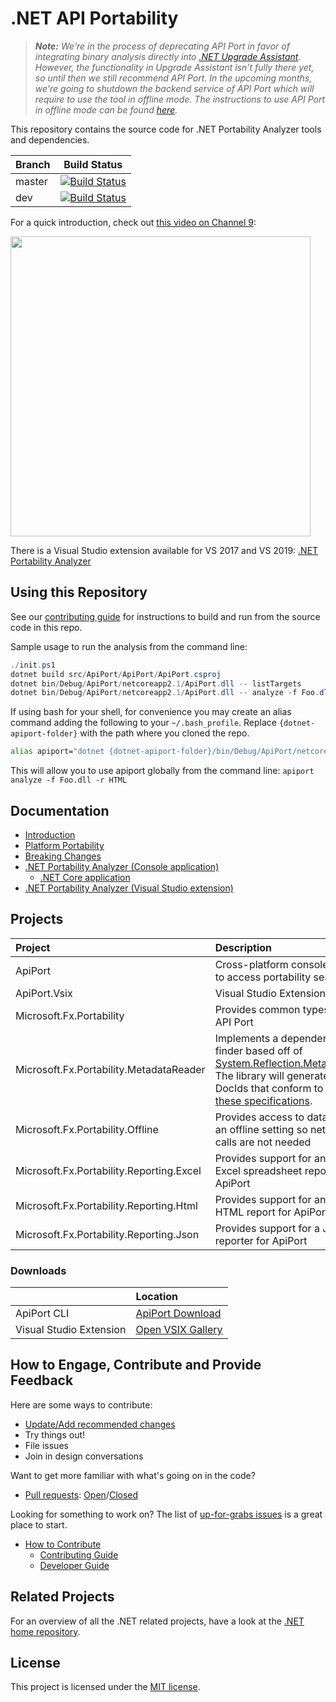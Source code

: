 # .NET API Portability

> ***Note:** We're in the process of deprecating API Port in favor of integrating binary analysis directly into [.NET Upgrade Assistant](https://github.com/dotnet/upgrade-assistant). However, the functionality in Upgrade Assistant isn't fully there yet, so until then we still recommend API Port. In the upcoming months, we're going to shutdown the backend service of API Port which will require to use the tool in offline mode. The instructions to use API Port in offline mode can be found [here](docs/Console/README.md#run-the-tool-in-an-offline-mode).*

This repository contains the source code for .NET Portability Analyzer tools and
dependencies.

|Branch|Build Status
|---|---
|master|[![Build Status](https://devdiv.visualstudio.com/DevDiv/_apis/build/status/CoreFxTools/dotnet-apiport-yaml?branchName=master)](https://devdiv.visualstudio.com/DevDiv/_build/latest?definitionId=12912&branchName=master)
|dev|[![Build Status](https://devdiv.visualstudio.com/DevDiv/_apis/build/status/CoreFxTools/dotnet-apiport-yaml?branchName=dev)](https://devdiv.visualstudio.com/DevDiv/_build/latest?definitionId=12912&branchName=dev)

For a quick introduction, check out [this video on Channel 9][Channel 9 Video]:

[<img src="https://sec.ch9.ms/ch9/031c/f3d7672b-dd71-4a18-a8b4-37573c08031c/DotNetPortabilityAnalyzer_960.jpg" width="480" />][Channel 9 Video]

There is a Visual Studio extension available for VS 2017 and VS 2019: [.NET Portability Analyzer](https://marketplace.visualstudio.com/items?itemName=ConnieYau.NETPortabilityAnalyzer)

## Using this Repository

See our [contributing guide](CONTRIBUTING.md) for instructions to
build and run from the source code in this repo.

Sample usage to run the analysis from the command line:

```ps1
./init.ps1
dotnet build src/ApiPort/ApiPort/ApiPort.csproj
dotnet bin/Debug/ApiPort/netcoreapp2.1/ApiPort.dll -- listTargets
dotnet bin/Debug/ApiPort/netcoreapp2.1/ApiPort.dll -- analyze -f Foo.dll -r HTML
```

If using bash for your shell, for convenience you may create an alias command adding the following to your `~/.bash_profile`. Replace `{dotnet-apiport-folder}` with the path where you cloned the repo.

```bash
alias apiport="dotnet {dotnet-apiport-folder}/bin/Debug/ApiPort/netcoreapp2.1/ApiPort.dll"
```

This will allow you to use apiport globally from the command line: `apiport analyze -f Foo.dll -r HTML`

## Documentation

* [Introduction](docs/HowTo)
* [Platform Portability](docs/HowTo/PlatformPortability.md)
* [Breaking Changes](docs/HowTo/BreakingChanges.md)
* [.NET Portability Analyzer (Console application)](docs/Console)
  * [.NET Core application](docs/Console/README.md#using-net-core-application)
* [.NET Portability Analyzer (Visual Studio extension)](docs/VSExtension)

## Projects

| Project | Description |
| :------ | :---------- |
| ApiPort | Cross-platform console tool to access portability service |
| ApiPort.Vsix | Visual Studio Extension |
| Microsoft.Fx.Portability | Provides common types for API Port |
| Microsoft.Fx.Portability.MetadataReader | Implements a dependency finder based off of [System.Reflection.Metadata][System.Reflection.Metadata]. The library will generate DocIds that conform to [these specifications][DocId]. |
| Microsoft.Fx.Portability.Offline | Provides access to data in an offline setting so network calls are not needed |
| Microsoft.Fx.Portability.Reporting.Excel | Provides support for an Excel spreadsheet report for ApiPort |
| Microsoft.Fx.Portability.Reporting.Html | Provides support for an HTML report for ApiPort |
| Microsoft.Fx.Portability.Reporting.Json | Provides support for a JSON reporter for ApiPort |

### Downloads

|     | Location |
| :--- | :--- |
| ApiPort CLI | [ApiPort Download][ApiPort Download] |
| Visual Studio Extension |  [Open VSIX Gallery][VSIX Gallery] |

## How to Engage, Contribute and Provide Feedback

Here are some ways to contribute:
* [Update/Add recommended changes](docs/RecommendedChanges)
* Try things out!
* File issues
* Join in design conversations

Want to get more familiar with what's going on in the code?
* [Pull requests][PR]: [Open][PR-Open]/[Closed][PR-Closed]

Looking for something to work on? The list of [up-for-grabs issues][Issues-Open]
is a great place to start.

* [How to Contribute][Contributing Guide]
    * [Contributing Guide][Contributing Guide]
    * [Developer Guide][Developer Guide]

## Related Projects

For an overview of all the .NET related projects, have a look at the
[.NET home repository](https://github.com/Microsoft/dotnet).

## License

This project is licensed under the [MIT license](LICENSE).

[Channel 9 Video]: https://channel9.msdn.com/Blogs/Seth-Juarez/A-Brief-Look-at-the-NET-Portability-Analyzer
[Contributing Guide]: https://github.com/dotnet/corefx/wiki/Contributing
[Developer Guide]: https://github.com/dotnet/corefx/wiki/Developer-Guide
[DocId]: https://msdn.microsoft.com/en-us/library/fsbx0t7x.aspx
[Issues-Open]: https://github.com/Microsoft/dotnet-apiport/issues?q=is%3Aopen+is%3Aissue
[PR]: https://github.com/Microsoft/dotnet-apiport/pulls
[PR-Closed]: https://github.com/Microsoft/dotnet-apiport/pulls?q=is%3Apr+is%3Aclosed
[PR-Open]: https://github.com/Microsoft/dotnet-apiport/pulls?q=is%3Aopen+is%3Apr
[ApiPort Download]: https://aka.ms/apiportdownload
[System.Reflection.Metadata]: https://github.com/dotnet/corefx/tree/master/src/System.Reflection.Metadata
[VSIX Gallery]: http://vsixgallery.com/extension/55d15546-28ca-40dc-af23-dfa503e9c5fe
